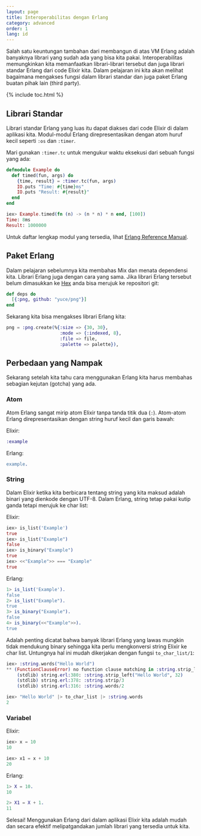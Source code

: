 ```yaml
---
layout: page
title: Interoperabilitas dengan Erlang
category: advanced
order: 1
lang: id
---
```


Salah satu keuntungan tambahan dari membangun di atas VM Erlang adalah banyaknya librari yang sudah ada yang bisa kita pakai. Interoperabilitas memungkinkan kita memanfaatkan librari-librari tersebut dan juga librari standar Erlang dari code Elixir kita.  Dalam pelajaran ini kita akan melihat bagaimana mengakses fungsi dalam librari standar dan juga paket Erlang buatan pihak lain (third party).

{% include toc.html %}

## Librari Standar

Librari standar Erlang yang luas itu dapat diakses dari code Elixir di dalam aplikasi kita.  Modul-modul Erlang direpresentasikan dengan atom huruf kecil seperti `:os` dan `:timer`.

Mari gunakan `:timer.tc` untuk mengukur waktu eksekusi dari sebuah fungsi yang ada:

```elixir
defmodule Example do
  def timed(fun, args) do
    {time, result} = :timer.tc(fun, args)
    IO.puts "Time: #{time}ms"
    IO.puts "Result: #{result}"
  end
end

iex> Example.timed(fn (n) -> (n * n) * n end, [100])
Time: 8ms
Result: 1000000
```

Untuk daftar lengkap modul yang tersedia, lihat [Erlang Reference Manual](http://erlang.org/doc/apps/stdlib/).

## Paket Erlang

Dalam pelajaran sebelumnya kita membahas Mix dan menata dependensi kita.  Librari Erlang juga dengan cara yang sama.  Jika librari Erlang tersebut belum dimasukkan ke [Hex](https://hex.pm) anda bisa merujuk ke repositori git:

```elixir
def deps do
  [{:png, github: "yuce/png"}]
end
```

Sekarang kita bisa mengakses librari Erlang kita:

```elixir
png = :png.create(%{:size => {30, 30},
                    :mode => {:indexed, 8},
                    :file => file,
                    :palette => palette}),
```

## Perbedaan yang Nampak

Sekarang setelah kita tahu cara menggunakan Erlang kita harus membahas sebagian kejutan (gotcha) yang ada.

### Atom

Atom Erlang sangat mirip atom Elixir tanpa tanda titik dua (`:`).  Atom-atom Erlang direpresentasikan dengan string huruf kecil dan garis bawah:

Elixir:

```elixir
:example
```

Erlang:

```erlang
example.
```

### String

Dalam Elixir ketika kita berbicara tentang string yang kita maksud adalah binari yang dienkode dengan UTF-8.  Dalam Erlang, string tetap pakai kutip ganda tetapi merujuk ke char list:

Elixir:

```elixir
iex> is_list('Example')
true
iex> is_list("Example")
false
iex> is_binary("Example")
true
iex> <<"Example">> === "Example"
true
```

Erlang:

```erlang
1> is_list('Example').
false
2> is_list("Example").
true
3> is_binary("Example").
false
4> is_binary(<<"Example">>).
true
```

Adalah penting dicatat bahwa banyak librari Erlang yang lawas mungkin tidak mendukung binary sehingga kita perlu mengkonversi string Elixir ke char list.  Untungnya hal ini mudah dikerjakan dengan fungsi `to_char_list/1`:

```elixir
iex> :string.words("Hello World")
** (FunctionClauseError) no function clause matching in :string.strip_left/2
    (stdlib) string.erl:380: :string.strip_left("Hello World", 32)
    (stdlib) string.erl:378: :string.strip/3
    (stdlib) string.erl:316: :string.words/2

iex> "Hello World" |> to_char_list |> :string.words
2
```

### Variabel

Elixir:

```elixir
iex> x = 10
10

iex> x1 = x + 10
20
```

Erlang:

```erlang
1> X = 10.
10

2> X1 = X + 1.
11
```

Selesai!  Menggunakan Erlang dari dalam aplikasi Elixir kita adalah mudah dan secara efektif melipatgandakan jumlah librari yang tersedia untuk kita.
